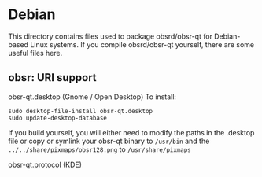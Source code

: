 
Debian
====================
This directory contains files used to package obsrd/obsr-qt
for Debian-based Linux systems. If you compile obsrd/obsr-qt yourself, there are some useful files here.

## obsr: URI support ##


obsr-qt.desktop  (Gnome / Open Desktop)
To install:

	sudo desktop-file-install obsr-qt.desktop
	sudo update-desktop-database

If you build yourself, you will either need to modify the paths in
the .desktop file or copy or symlink your obsr-qt binary to `/usr/bin`
and the `../../share/pixmaps/obsr128.png` to `/usr/share/pixmaps`

obsr-qt.protocol (KDE)


